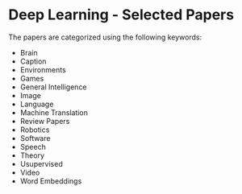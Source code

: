 # Deep Learning - Selected Papers 

The papers are categorized using the following keywords:

- Brain
- Caption
- Environments
- Games
- General Intelligence
- Image
- Language
- Machine Translation
- Review Papers
- Robotics
- Software
- Speech
- Theory
- Usupervised
- Video
- Word Embeddings